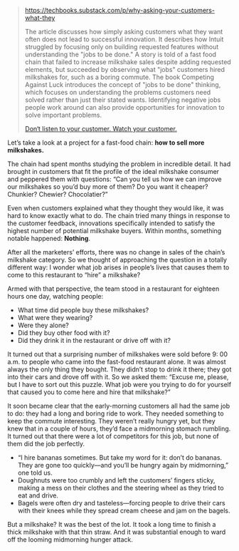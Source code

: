 
> https://techbooks.substack.com/p/why-asking-your-customers-what-they
>
> The article discusses how simply asking customers what they want often does not lead to successful innovation. It describes how Intuit struggled by focusing only on building requested features without understanding the "jobs to be done." A story is told of a fast food chain that failed to increase milkshake sales despite adding requested elements, but succeeded by observing what "jobs" customers hired milkshakes for, such as a boring commute. The book Competing Against Luck introduces the concept of "jobs to be done" thinking, which focuses on understanding the problems customers need solved rather than just their stated wants. Identifying negative jobs people work around can also provide opportunities for innovation to solve important problems.
>
> [Don‘t listen to your customer. Watch your customer.](https://news.ycombinator.com/item?id=38823091)

Let’s take a look at a project for a fast-food chain: **how to sell more milkshakes.**

The chain had spent months studying the problem in incredible detail. It had brought in customers that fit the profile of the ideal milkshake consumer and peppered them with questions: “Can you tell us how we can improve our milkshakes so you’d buy more of them? Do you want it cheaper? Chunkier? Chewier? Chocolatier?”

Even when customers explained what they thought they would like, it was hard to know exactly what to do. The chain tried many things in response to the customer feedback, innovations specifically intended to satisfy the highest number of potential milkshake buyers. Within months, something notable happened: **Nothing**.

After all the marketers’ efforts, there was no change in sales of the chain’s milkshake category. So we thought of approaching the question in a totally different way: I wonder what job arises in people’s lives that causes them to come to this restaurant to “hire” a milkshake?

Armed with that perspective, the team stood in a restaurant for eighteen hours one day, watching people:

- What time did people buy these milkshakes?
- What were they wearing?
- Were they alone?
- Did they buy other food with it?
- Did they drink it in the restaurant or drive off with it?

It turned out that a surprising number of milkshakes were sold before 9: 00 a.m. to people who came into the fast-food restaurant alone. It was almost always the only thing they bought. They didn’t stop to drink it there; they got into their cars and drove off with it. So we asked them: “Excuse me, please, but I have to sort out this puzzle. What job were you trying to do for yourself that caused you to come here and hire that milkshake?”

It soon became clear that the early-morning customers all had the same job to do: they had a long and boring ride to work. They needed something to keep the commute interesting. They weren’t really hungry yet, but they knew that in a couple of hours, they’d face a midmorning stomach rumbling. It turned out that there were a lot of competitors for this job, but none of them did the job perfectly.

- “I hire bananas sometimes. But take my word for it: don’t do bananas. They are gone too quickly—and you’ll be hungry again by midmorning,” one told us.
- Doughnuts were too crumbly and left the customers’ fingers sticky, making a mess on their clothes and the steering wheel as they tried to eat and drive.
- Bagels were often dry and tasteless—forcing people to drive their cars with their knees while they spread cream cheese and jam on the bagels.

But a milkshake? It was the best of the lot. It took a long time to finish a thick milkshake with that thin straw. And it was substantial enough to ward off the looming midmorning hunger attack.
